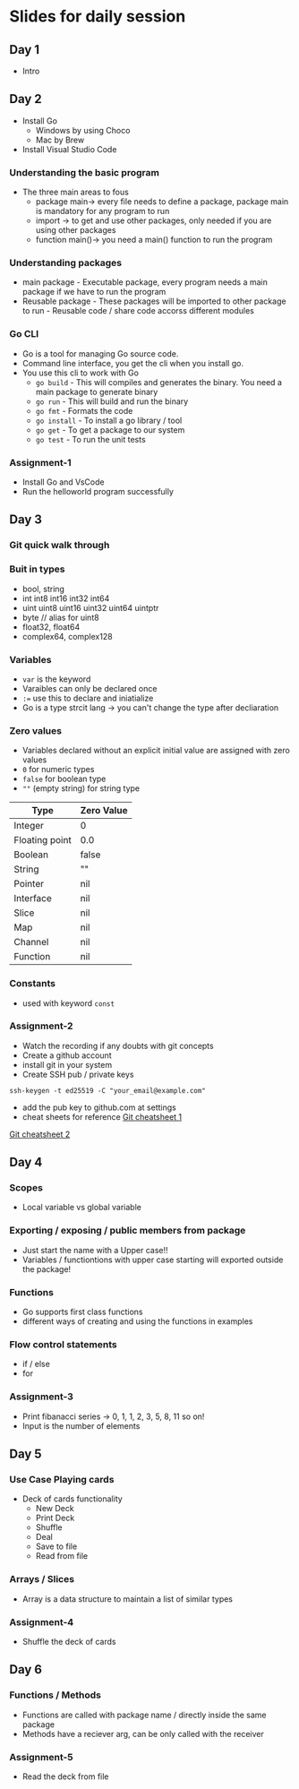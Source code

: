 # Slides for daily session

## Day 1

- Intro

## Day 2

- Install Go
  - Windows by using Choco
  - Mac by Brew
- Install Visual Studio Code

### Understanding the basic program

- The three main areas to fous
  - package main-> every file needs to define a package, package main is mandatory for any program to run
  - import -> to get and use other packages, only needed if you are using other packages
  - function main()-> you need a main() function to run the program

### Understanding packages

- main package - Executable package, every program needs a main package if we have to run the program
- Reusable package - These packages will be imported to other package to run - Reusable code / share code accorss different modules

### Go CLI

- Go is a tool for managing Go source code.
- Command line interface, you get the cli when you install go.
- You use this cli to work with Go
  - `go build` - This will compiles and generates the binary. You need a main package to generate binary
  - `go run` - This will build and run the binary
  - `go fmt` - Formats the code
  - `go install` - To install a go library / tool
  - `go get` - To get a package to our system
  - `go test` - To run the unit tests

### Assignment-1

- Install Go and VsCode
- Run the helloworld program successfully

## Day 3

### Git quick walk through

### Buit in types

- bool, string
- int int8 int16 int32 int64
- uint uint8 uint16 uint32 uint64 uintptr
- byte // alias for uint8
- float32, float64
- complex64, complex128

### Variables

- `var` is the keyword
- Varaibles can only be declared once
- `:=` use this to declare and iniatialize
- Go is a type strcit lang -> you can't change the type after decliaration

### Zero values

- Variables declared without an explicit initial value are assigned with zero values
- `0` for numeric types
- `false` for boolean type
- `""` (empty string) for string type

| Type          | Zero Value  |
| -----------   | ----------- |
| Integer       | 0           |
| Floating point| 0.0         |
| Boolean       | false       |
| String        | ""          |
| Pointer       | nil         |
| Interface     | nil         |
| Slice         | nil         |
| Map           | nil         |
| Channel       | nil         |
| Function      | nil         |

### Constants

- used with keyword `const`


### Assignment-2

- Watch the recording if any doubts with git concepts
- Create a github account
- install git in your system
- Create SSH pub / private keys

```ssh-keygen -t ed25519 -C "your_email@example.com"```

- add the pub key to github.com at settings
- cheat sheets for reference
[Git cheatsheet 1](https://training.github.com/downloads/github-git-cheat-sheet)

[Git cheatsheet 2](https://about.gitlab.com/images/press/git-cheat-sheet.pdf)

## Day 4

### Scopes

- Local variable vs global variable

### Exporting / exposing / public members from package

- Just start the name with a Upper case!!
- Variables / functiontions with upper case starting will exported outside the package!

### Functions

- Go supports first class functions
- different ways of creating and using the functions in examples

### Flow control statements

- if / else
- for

### Assignment-3

- Print fibanacci series -> 0, 1, 1, 2, 3, 5, 8, 11 so on!
- Input is the number of elements

## Day 5

### Use Case Playing cards

- Deck of cards functionality
  - New Deck
  - Print Deck
  - Shuffle
  - Deal
  - Save to file
  - Read from file

### Arrays / Slices

- Array is a data structure to maintain a list of similar types

### Assignment-4

- Shuffle the deck of cards

## Day 6

### Functions / Methods

- Functions are called with package name / directly inside the same package
- Methods have a reciever arg, can be only called with the receiver

### Assignment-5

- Read the deck from file
